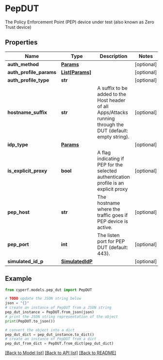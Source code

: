 # PepDUT

The Policy Enforcement Point (PEP) device under test (also known as Zero Trust device)

## Properties

Name | Type | Description | Notes
------------ | ------------- | ------------- | -------------
**auth_method** | [**Params**](Params.md) |  | [optional] 
**auth_profile_params** | [**List[Params]**](Params.md) |  | [optional] 
**auth_profile_type** | **str** |  | [optional] 
**hostname_suffix** | **str** | A suffix to be added to the Host header of all Apps/Attacks running through the DUT (default: empty string). | [optional] 
**idp_type** | [**Params**](Params.md) |  | [optional] 
**is_explicit_proxy** | **bool** | A flag indicating if PEP for the selected authentication profile is an explicit proxy | [optional] 
**pep_host** | **str** | The hostname where the traffic goes if PEP device is active. | [optional] 
**pep_port** | **int** | The listen port for PEP DUT (default: 443). | [optional] 
**simulated_id_p** | [**SimulatedIdP**](SimulatedIdP.md) |  | [optional] 

## Example

```python
from cyperf.models.pep_dut import PepDUT

# TODO update the JSON string below
json = "{}"
# create an instance of PepDUT from a JSON string
pep_dut_instance = PepDUT.from_json(json)
# print the JSON string representation of the object
print(PepDUT.to_json())

# convert the object into a dict
pep_dut_dict = pep_dut_instance.to_dict()
# create an instance of PepDUT from a dict
pep_dut_from_dict = PepDUT.from_dict(pep_dut_dict)
```
[[Back to Model list]](../README.md#documentation-for-models) [[Back to API list]](../README.md#documentation-for-api-endpoints) [[Back to README]](../README.md)


